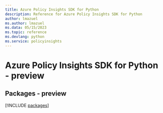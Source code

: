 ```yaml
---
title: Azure Policy Insights SDK for Python
description: Reference for Azure Policy Insights SDK for Python
author: lmazuel
ms.author: lmazuel
ms.data: 05/15/2023
ms.topic: reference
ms.devlang: python
ms.service: policyinsights
---
```

# Azure Policy Insights SDK for Python - preview
## Packages - preview
[!INCLUDE [packages](policy-insights-index.md)]